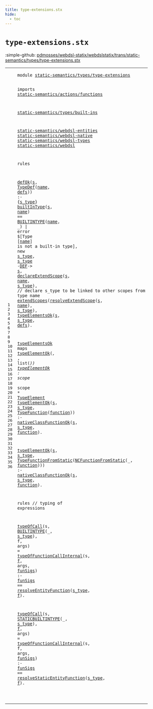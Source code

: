 ```yaml
---
title: type-extensions.stx
hide:
  - toc
---
```


# `type-extensions.stx`

:simple-github: [pdmosses/webdsl-statix/webdslstatix/trans/static-semantics/types/type-extensions.stx]

[pdmosses/webdsl-statix/webdslstatix/trans/static-semantics/types/type-extensions.stx]: https://github.com/pdmosses/webdsl-statix/blob/master/webdslstatix/trans/static-semantics/types/type-extensions.stx "The source file on GitHub"

<div class="stx"><table class="highlighttable"><tbody><tr><td class="linenos"><div class="linenodiv"><pre><span></span>1
2
3
4
5
6
7
8
9
10
11
12
13
14
15
16
17
18
19
20
21
22
23
24
25
26
27
28
29
30
31
32
33
34
35
36
</pre></div></td>
<td class="code"><pre><code><span class="keyword">module</span> <a href="../../webdsl-types.stx/#static-semantics/types/type-extensions_124_162" id="static-semantics/types/type-extensions_7_45" title="Referenced at ../../webdsl-types.stx line 7"><span class="token sort_ModuleID">static-semantics/types/type-extensions</span></a>

<span class="keyword">imports</span>
  <a href="../../actions/functions.stx/#static-semantics/actions/functions_7_41" id="static-semantics/actions/functions_57_91" title="Defined at ../../actions/functions.stx line 1"><span class="token sort_ModuleID">static-semantics/actions/functions</span></a>

  <a href="../built-ins.stx/#static-semantics/types/built-ins_7_39" id="static-semantics/types/built-ins_95_127" title="Defined at ../built-ins.stx line 1"><span class="token sort_ModuleID">static-semantics/types/built-ins</span></a>

  <a href="../../webdsl-entities.stx/#static-semantics/webdsl-entities_7_39" id="static-semantics/webdsl-entities_131_163" title="Defined at ../../webdsl-entities.stx line 1"><span class="token sort_ModuleID">static-semantics/webdsl-entities</span></a>
  <a href="../../webdsl-native.stx/#static-semantics/webdsl-native_7_37" id="static-semantics/webdsl-native_166_196" title="Defined at ../../webdsl-native.stx line 1"><span class="token sort_ModuleID">static-semantics/webdsl-native</span></a>
  <a href="../../webdsl-types.stx/#static-semantics/webdsl-types_7_36" id="static-semantics/webdsl-types_199_228" title="Defined at ../../webdsl-types.stx line 1"><span class="token sort_ModuleID">static-semantics/webdsl-types</span></a>
  <a href="../../webdsl.stx/#static-semantics/webdsl_7_30" id="static-semantics/webdsl_231_254" title="Defined at ../../webdsl.stx line 1"><span class="token sort_ModuleID">static-semantics/webdsl</span></a>

<span class="keyword">rules</span>

  <a href="../../webdsl.stx/#defOk_15473_15478" id="defOk_265_270" title="Defined at ../../webdsl.stx line 356"><span class="token sort_ConstraintId">defOk</span></a><span class="operator">(</span><span class="cons_Var"><a href="#s_323_324" id="s_271_272" title="Referenced at line 16, 17, 18, 19, 20"><span class="token sort_ConstraintId">s</span></a></span><span class="operator">,</span> <a href="../../../../src-gen/statix/signatures/WebDSL-Type-sig.stx/#TypeDef_319_326" id="TypeDef_274_281" title="Defined at ../../../../src-gen/statix/signatures/WebDSL-Type-sig.stx line 21"><span class="token sort_OpId">TypeDef</span></a><span class="operator">(</span><span class="cons_Var"><a href="#name_326_330" id="name_282_286" title="Referenced at line 16, 16, 16, 18, 19"><span class="token sort_ConstraintId">name</span></a></span><span class="operator">,</span> <span class="cons_Var"><a href="#defs_624_628" id="defs_288_292" title="Referenced at line 20"><span class="token sort_ConstraintId">defs</span></a></span><span class="operator">))</span> <span class="operator">:-</span> <span class="operator">{</span><span class="cons_Var"><a href="#s_type_411_417" id="s_type_299_305" title="Referenced at line 17, 17, 18, 19, 20"><span class="token sort_ConstraintId">s_type</span></a></span><span class="operator">}</span>
    <a href="../built-ins.stx/#builtInType_1374_1385" id="builtInType_311_322" title="Defined at ../built-ins.stx line 34"><span class="token sort_ConstraintId">builtInType</span></a><span class="operator">(</span><span class="cons_Var"><a href="#s_271_272" id="s_323_324" title="Defined at line 15"><span class="token sort_ConstraintId">s</span></a></span><span class="operator">,</span> <span class="cons_Var"><a href="#name_282_286" id="name_326_330" title="Defined at line 15"><span class="token sort_ConstraintId">name</span></a></span><span class="operator">)</span> <span class="operator">==</span> <a href="../../webdsl-types.stx/#BUILTINTYPE_1001_1012" id="BUILTINTYPE_335_346" title="Defined at ../../webdsl-types.stx line 40"><span class="token sort_OpId">BUILTINTYPE</span></a><span class="operator">(</span><span class="cons_Var"><a href="#name_282_286" id="name_347_351" title="Defined at line 15"><span class="token sort_ConstraintId">name</span></a></span><span class="operator">,</span> <span class="operator">_)</span> <span class="operator">|</span> <span class="keyword">error</span> <span class="operator">$[</span><span class="cons_Text">Type </span><span class="operator">[</span><span class="cons_Var"><a href="#name_282_286" id="name_372_376" title="Defined at line 15"><span class="token sort_ConstraintId">name</span></a></span><span class="operator">]</span><span class="cons_Text"> is not a built-in type</span><span class="operator">],</span>
    <span class="keyword">new</span> <span class="cons_Var"><a href="#s_type_299_305" id="s_type_411_417" title="Defined at line 15"><span class="token sort_ConstraintId">s_type</span></a></span><span class="operator">,</span> <span class="cons_Var"><a href="#s_type_299_305" id="s_type_419_425" title="Defined at line 15"><span class="token sort_ConstraintId">s_type</span></a></span> <span class="operator">-</span><a href="../../webdsl.stx/#DEF_1498_1501" id="DEF_427_430" title="Defined at ../../webdsl.stx line 49"><span class="token sort_OpId">DEF</span></a><span class="operator">-&gt;</span> <span class="cons_Var"><a href="#s_271_272" id="s_433_434" title="Defined at line 15"><span class="token sort_ConstraintId">s</span></a></span><span class="operator">,</span>
    <a href="../../webdsl.stx/#declareExtendScope_4401_4419" id="declareExtendScope_440_458" title="Defined at ../../webdsl.stx line 133"><span class="token sort_ConstraintId">declareExtendScope</span></a><span class="operator">(</span><span class="cons_Var"><a href="#s_271_272" id="s_459_460" title="Defined at line 15"><span class="token sort_ConstraintId">s</span></a></span><span class="operator">,</span> <span class="cons_Var"><a href="#name_282_286" id="name_462_466" title="Defined at line 15"><span class="token sort_ConstraintId">name</span></a></span><span class="operator">,</span> <span class="cons_Var"><a href="#s_type_299_305" id="s_type_468_474" title="Defined at line 15"><span class="token sort_ConstraintId">s_type</span></a></span><span class="operator">),</span> <span class="layout">// declare s_type to be linked to other scopes from type name</span>
    <a href="../../webdsl-entities.stx/#extendScopes_2356_2368" id="extendScopes_543_555" title="Defined at ../../webdsl-entities.stx line 56"><span class="token sort_ConstraintId">extendScopes</span></a><span class="operator">(</span><a href="../../webdsl.stx/#resolveExtendScope_4524_4542" id="resolveExtendScope_556_574" title="Defined at ../../webdsl.stx line 137"><span class="token sort_ConstraintId">resolveExtendScope</span></a><span class="operator">(</span><span class="cons_Var"><a href="#s_271_272" id="s_575_576" title="Defined at line 15"><span class="token sort_ConstraintId">s</span></a></span><span class="operator">,</span> <span class="cons_Var"><a href="#name_282_286" id="name_578_582" title="Defined at line 15"><span class="token sort_ConstraintId">name</span></a></span><span class="operator">),</span> <span class="cons_Var"><a href="#s_type_299_305" id="s_type_585_591" title="Defined at line 15"><span class="token sort_ConstraintId">s_type</span></a></span><span class="operator">),</span>
    <a href="#typeElementsOk_634_648" id="typeElementsOk_598_612" title="Defined at line 22"><span class="token sort_ConstraintId">typeElementsOk</span></a><span class="operator">(</span><span class="cons_Var"><a href="#s_271_272" id="s_613_614" title="Defined at line 15"><span class="token sort_ConstraintId">s</span></a></span><span class="operator">,</span> <span class="cons_Var"><a href="#s_type_299_305" id="s_type_616_622" title="Defined at line 15"><span class="token sort_ConstraintId">s_type</span></a></span><span class="operator">,</span> <span class="cons_Var"><a href="#defs_288_292" id="defs_624_628" title="Defined at line 15"><span class="token sort_ConstraintId">defs</span></a></span><span class="operator">).</span>

  <a href="#typeElementsOk_598_612" id="typeElementsOk_634_648" title="Referenced at line 20"><span class="token sort_ConstraintId">typeElementsOk</span></a> <span class="keyword">maps</span> <a href="#typeElementOk_685_698" id="typeElementOk_654_667" title="Defined at line 23"><span class="token sort_ConstraintId">typeElementOk</span></a><span class="operator">(*,</span> <span class="operator">*,</span> <span class="keyword">list</span><span class="operator">(*))</span>
  <a href="#typeElementOk_654_667" id="typeElementOk_685_698" title="Referenced at line 22, 24, 27"><span class="token sort_ConstraintId">typeElementOk</span></a> <span class="operator">:</span> <span class="cons_ScopeSort">scope</span> <span class="operator">*</span> <span class="cons_ScopeSort">scope</span> <span class="operator">*</span> <span class="cons_SimpleSort"><a href="../../../../src-gen/statix/signatures/WebDSL-Type-sig.stx/#TypeElement_224_235" id="TypeElement_717_728" title="Defined at ../../../../src-gen/statix/signatures/WebDSL-Type-sig.stx line 13"><span class="token sort_OpId">TypeElement</span></a></span>
  <a href="#typeElementOk_685_698" id="typeElementOk_731_744" title="Defined at line 23"><span class="token sort_ConstraintId">typeElementOk</span></a><span class="operator">(</span><span class="cons_Var"><a href="#s_809_810" id="s_745_746" title="Referenced at line 25"><span class="token sort_ConstraintId">s</span></a></span><span class="operator">,</span> <span class="cons_Var"><a href="#s_type_812_818" id="s_type_748_754" title="Referenced at line 25"><span class="token sort_ConstraintId">s_type</span></a></span><span class="operator">,</span> <a href="../../../../src-gen/statix/signatures/WebDSL-Type-sig.stx/#TypeFunction_411_423" id="TypeFunction_756_768" title="Defined at ../../../../src-gen/statix/signatures/WebDSL-Type-sig.stx line 23"><span class="token sort_OpId">TypeFunction</span></a><span class="operator">(</span><span class="cons_Var"><a href="#function_820_828" id="function_769_777" title="Referenced at line 25"><span class="token sort_ConstraintId">function</span></a></span><span class="operator">))</span> <span class="operator">:-</span>
    <a href="../../webdsl-native.stx/#nativeClassFunctionOk_3529_3550" id="nativeClassFunctionOk_787_808" title="Defined at ../../webdsl-native.stx line 83"><span class="token sort_ConstraintId">nativeClassFunctionOk</span></a><span class="operator">(</span><span class="cons_Var"><a href="#s_745_746" id="s_809_810" title="Defined at line 24"><span class="token sort_ConstraintId">s</span></a></span><span class="operator">,</span> <span class="cons_Var"><a href="#s_type_748_754" id="s_type_812_818" title="Defined at line 24"><span class="token sort_ConstraintId">s_type</span></a></span><span class="operator">,</span> <span class="cons_Var"><a href="#function_769_777" id="function_820_828" title="Defined at line 24"><span class="token sort_ConstraintId">function</span></a></span><span class="operator">).</span>

  <a href="#typeElementOk_685_698" id="typeElementOk_834_847" title="Defined at line 23"><span class="token sort_ConstraintId">typeElementOk</span></a><span class="operator">(</span><span class="cons_Var"><a href="#s_947_948" id="s_848_849" title="Referenced at line 28"><span class="token sort_ConstraintId">s</span></a></span><span class="operator">,</span> <span class="cons_Var"><a href="#s_type_950_956" id="s_type_851_857" title="Referenced at line 28"><span class="token sort_ConstraintId">s_type</span></a></span><span class="operator">,</span> <a href="../../../../src-gen/statix/signatures/WebDSL-Type-sig.stx/#TypeFunctionFromStatic_456_478" id="TypeFunctionFromStatic_859_881" title="Defined at ../../../../src-gen/statix/signatures/WebDSL-Type-sig.stx line 24"><span class="token sort_OpId">TypeFunctionFromStatic</span></a><span class="operator">(</span><a href="../../../../src-gen/statix/signatures/WebDSL-Native-sig.stx/#NCFunctionFromStatic_1263_1283" id="NCFunctionFromStatic_882_902" title="Defined at ../../../../src-gen/statix/signatures/WebDSL-Native-sig.stx line 46"><span class="token sort_OpId">NCFunctionFromStatic</span></a><span class="operator">(_,</span> <span class="cons_Var"><a href="#function_958_966" id="function_906_914" title="Referenced at line 28"><span class="token sort_ConstraintId">function</span></a></span><span class="operator">)))</span> <span class="operator">:-</span>
    <a href="../../webdsl-native.stx/#nativeClassFunctionOk_3529_3550" id="nativeClassFunctionOk_925_946" title="Defined at ../../webdsl-native.stx line 83"><span class="token sort_ConstraintId">nativeClassFunctionOk</span></a><span class="operator">(</span><span class="cons_Var"><a href="#s_848_849" id="s_947_948" title="Defined at line 27"><span class="token sort_ConstraintId">s</span></a></span><span class="operator">,</span> <span class="cons_Var"><a href="#s_type_851_857" id="s_type_950_956" title="Defined at line 27"><span class="token sort_ConstraintId">s_type</span></a></span><span class="operator">,</span> <span class="cons_Var"><a href="#function_906_914" id="function_958_966" title="Defined at line 27"><span class="token sort_ConstraintId">function</span></a></span><span class="operator">).</span>

<span class="keyword">rules</span> <span class="layout">// typing of expressions</span>

  <a href="../../actions/functions.stx/#typeOfCall_1322_1332" id="typeOfCall_1004_1014" title="Defined at ../../actions/functions.stx line 41"><span class="token sort_ConstraintId">typeOfCall</span></a><span class="operator">(</span><span class="cons_Var"><span id="s_1015_1016" title="Not referenced locally, nor via imports"><span class="token sort_ConstraintId">s</span></span></span><span class="operator">,</span> <a href="../../webdsl-types.stx/#BUILTINTYPE_1001_1012" id="BUILTINTYPE_1018_1029" title="Defined at ../../webdsl-types.stx line 40"><span class="token sort_OpId">BUILTINTYPE</span></a><span class="operator">(_,</span> <span class="cons_Var"><a href="#s_type_1141_1147" id="s_type_1033_1039" title="Referenced at line 33"><span class="token sort_ConstraintId">s_type</span></a></span><span class="operator">),</span> <span class="cons_Var">f</span><span class="operator">,</span> <span class="cons_Var">args</span><span class="operator">)</span> <span class="operator">=</span> <a href="../../actions/functions.stx/#typeOfFunctionCallInternal_1877_1903" id="typeOfFunctionCallInternal_1053_1079" title="Defined at ../../actions/functions.stx line 51"><span class="token sort_ConstraintId">typeOfFunctionCallInternal</span></a><span class="operator">(</span><span class="cons_Var">s</span><span class="operator">,</span> <span class="cons_Var"><a href="#f_1149_1150" id="f_1083_1084" title="Referenced at line 33"><span class="token sort_ConstraintId">f</span></a></span><span class="operator">,</span> <span class="cons_Var"><span id="args_1086_1090" title="Not referenced locally, nor via imports"><span class="token sort_ConstraintId">args</span></span></span><span class="operator">,</span> <span class="cons_Var"><a href="#funSigs_1108_1115" id="funSigs_1092_1099" title="Referenced at line 33"><span class="token sort_ConstraintId">funSigs</span></a></span><span class="operator">)</span> <span class="operator">:-</span>
    <span class="cons_Var"><a href="#funSigs_1092_1099" id="funSigs_1108_1115" title="Defined at line 32"><span class="token sort_ConstraintId">funSigs</span></a></span> <span class="operator">==</span> <a href="../../webdsl.stx/#resolveEntityFunction_9696_9717" id="resolveEntityFunction_1119_1140" title="Defined at ../../webdsl.stx line 234"><span class="token sort_ConstraintId">resolveEntityFunction</span></a><span class="operator">(</span><span class="cons_Var"><a href="#s_type_1033_1039" id="s_type_1141_1147" title="Defined at line 32"><span class="token sort_ConstraintId">s_type</span></a></span><span class="operator">,</span> <span class="cons_Var"><a href="#f_1083_1084" id="f_1149_1150" title="Defined at line 32"><span class="token sort_ConstraintId">f</span></a></span><span class="operator">).</span>

  <a href="../../actions/functions.stx/#typeOfCall_1322_1332" id="typeOfCall_1156_1166" title="Defined at ../../actions/functions.stx line 41"><span class="token sort_ConstraintId">typeOfCall</span></a><span class="operator">(</span><span class="cons_Var"><span id="s_1167_1168" title="Not referenced locally, nor via imports"><span class="token sort_ConstraintId">s</span></span></span><span class="operator">,</span> <a href="../../webdsl-types.stx/#STATICBUILTINTYPE_1042_1059" id="STATICBUILTINTYPE_1170_1187" title="Defined at ../../webdsl-types.stx line 41"><span class="token sort_OpId">STATICBUILTINTYPE</span></a><span class="operator">(_,</span> <span class="cons_Var"><a href="#s_type_1305_1311" id="s_type_1191_1197" title="Referenced at line 36"><span class="token sort_ConstraintId">s_type</span></a></span><span class="operator">),</span> <span class="cons_Var"><a href="#f_1313_1314" id="f_1200_1201" title="Referenced at line 36"><span class="token sort_ConstraintId">f</span></a></span><span class="operator">,</span> <span class="cons_Var"><span id="args_1203_1207" title="Not referenced locally, nor via imports"><span class="token sort_ConstraintId">args</span></span></span><span class="operator">)</span> <span class="operator">=</span> <a href="../../actions/functions.stx/#typeOfFunctionCallInternal_1877_1903" id="typeOfFunctionCallInternal_1211_1237" title="Defined at ../../actions/functions.stx line 51"><span class="token sort_ConstraintId">typeOfFunctionCallInternal</span></a><span class="operator">(</span><span class="cons_Var">s</span><span class="operator">,</span> <span class="cons_Var">f</span><span class="operator">,</span> <span class="cons_Var">args</span><span class="operator">,</span> <span class="cons_Var"><a href="#funSigs_1266_1273" id="funSigs_1250_1257" title="Referenced at line 36"><span class="token sort_ConstraintId">funSigs</span></a></span><span class="operator">)</span> <span class="operator">:-</span>
    <span class="cons_Var"><a href="#funSigs_1250_1257" id="funSigs_1266_1273" title="Defined at line 35"><span class="token sort_ConstraintId">funSigs</span></a></span> <span class="operator">==</span> <a href="../../webdsl.stx/#resolveStaticEntityFunction_10356_10383" id="resolveStaticEntityFunction_1277_1304" title="Defined at ../../webdsl.stx line 245"><span class="token sort_ConstraintId">resolveStaticEntityFunction</span></a><span class="operator">(</span><span class="cons_Var"><a href="#s_type_1191_1197" id="s_type_1305_1311" title="Defined at line 35"><span class="token sort_ConstraintId">s_type</span></a></span><span class="operator">,</span> <span class="cons_Var"><a href="#f_1200_1201" id="f_1313_1314" title="Defined at line 35"><span class="token sort_ConstraintId">f</span></a></span><span class="operator">).</span>

</code></pre></td></tr></tbody></table></div>